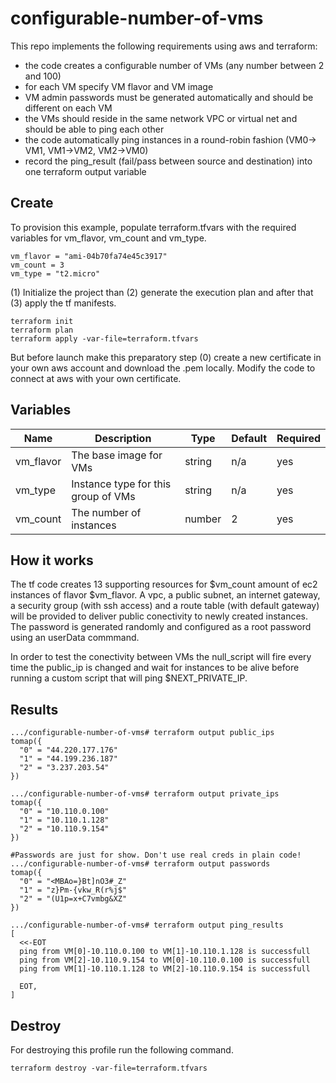 # configurable-number-of-vms
This repo implements the following requirements using aws and terraform:

* the code creates a configurable number of VMs (any number between 2 and 100)
* for each VM specify VM flavor and VM image
* VM admin passwords must be generated automatically and should be different on each VM
* the VMs should reside in the same network VPC or virtual net and should be able to ping each other
* the code automatically ping instances in a round-robin fashion (VM0-> VM1, VM1->VM2, VM2->VM0) 
* record the ping_result (fail/pass between source and destination) into one terraform output variable

## Create
To provision this example, populate terraform.tfvars with the required variables for vm_flavor, vm_count and vm_type.
```
vm_flavor = "ami-04b70fa74e45c3917"
vm_count = 3
vm_type = "t2.micro"
```

(1) Initialize the project than (2) generate the execution plan and after that (3) apply the tf manifests.
```
terraform init 
terraform plan 
terraform apply -var-file=terraform.tfvars
```

But before launch make this preparatory step (0) create a new certificate in your own aws account and download the .pem locally. Modify the code to connect at aws with your own certificate.

## Variables

| Name | Description | Type | Default | Required |
| --- | --- | --- | --- | --- | 
| vm_flavor | The base image for VMs | string | n/a | yes |
| vm_type |	Instance type for this group of VMs | string | n/a | yes |
| vm_count | The number of instances | number | 2 | yes |


## How it works
The tf code creates 13 supporting resources for $vm_count amount of ec2 instances of flavor $vm_flavor. A vpc, a public subnet, an internet gateway, a security group (with ssh access) and a route table (with default gateway) will be provided to deliver public conectivity to newly created instances. The password is generated randomly and configured as a root password using an userData commmand.

In order to test the conectivity between VMs the null_script will fire every time the public_ip is changed and wait for instances to be alive before running a custom script that will ping $NEXT_PRIVATE_IP.

## Results
```
.../configurable-number-of-vms# terraform output public_ips
tomap({
  "0" = "44.220.177.176"
  "1" = "44.199.236.187"
  "2" = "3.237.203.54"
})

.../configurable-number-of-vms# terraform output private_ips
tomap({
  "0" = "10.110.0.100"
  "1" = "10.110.1.128"
  "2" = "10.110.9.154"
})

#Passwords are just for show. Don't use real creds in plain code! 
.../configurable-number-of-vms# terraform output passwords
tomap({
  "0" = "<MBAo=}Bt]nO3#_Z"
  "1" = "z}Pm-{vkw_R(r%j$"
  "2" = "(U1p=x+C7vmbg&XZ"
})

.../configurable-number-of-vms# terraform output ping_results
[
  <<-EOT
  ping from VM[0]-10.110.0.100 to VM[1]-10.110.1.128 is successfull
  ping from VM[2]-10.110.9.154 to VM[0]-10.110.0.100 is successfull
  ping from VM[1]-10.110.1.128 to VM[2]-10.110.9.154 is successfull

  EOT,
]

```

## Destroy
For destroying this profile run the following command.

```
terraform destroy -var-file=terraform.tfvars

```